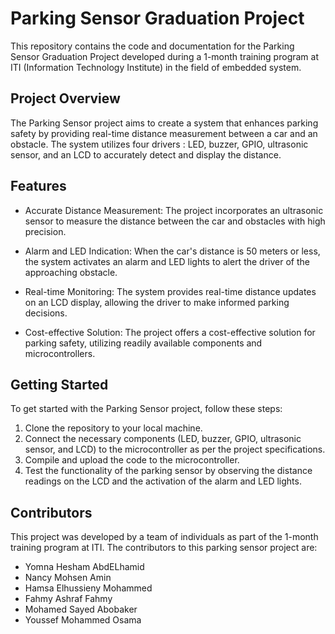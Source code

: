 
# Parking Sensor Graduation Project

This repository contains the code and documentation for the Parking Sensor Graduation Project developed during a 1-month training program at ITI (Information Technology Institute) in the field of embedded system.

## Project Overview

The Parking Sensor project aims to create a system that enhances parking safety by providing real-time distance measurement between a car and an obstacle. The system utilizes four drivers : LED, buzzer, GPIO, ultrasonic sensor, and an LCD to accurately detect and display the distance.

## Features

- Accurate Distance Measurement: The project incorporates an ultrasonic sensor to measure the distance between the car and obstacles with high precision.

- Alarm and LED Indication: When the car's distance is 50 meters or less, the system activates an alarm and LED lights to alert the driver of the approaching obstacle.
  
- Real-time Monitoring: The system provides real-time distance updates on an LCD display, allowing the driver to make informed parking decisions.
  
- Cost-effective Solution: The project offers a cost-effective solution for parking safety, utilizing readily available components and microcontrollers.

## Getting Started

To get started with the Parking Sensor project, follow these steps:

1. Clone the repository to your local machine.
2. Connect the necessary components (LED, buzzer, GPIO, ultrasonic sensor, and LCD) to the microcontroller as per the project specifications.
3. Compile and upload the code to the microcontroller.
4. Test the functionality of the parking sensor by observing the distance readings on the LCD and the activation of the alarm and LED lights.

## Contributors

This project was developed by a team of individuals as part of the 1-month training program at ITI. 
The contributors to this parking sensor project are:

- Yomna Hesham AbdELhamid
- Nancy Mohsen Amin
- Hamsa Elhussieny Mohammed
- Fahmy Ashraf Fahmy
- Mohamed Sayed Abobaker
- Youssef Mohammed Osama

